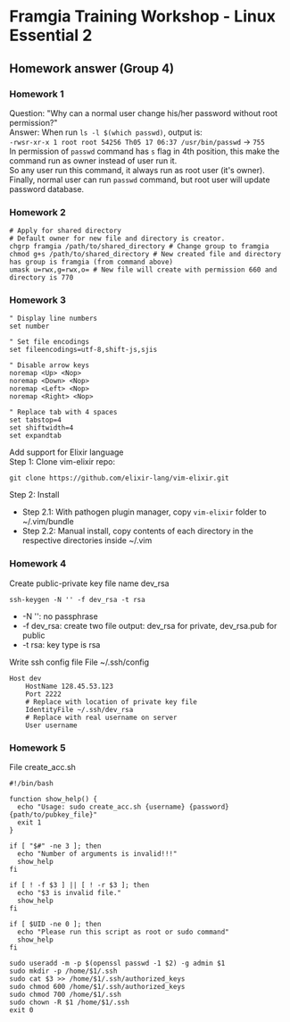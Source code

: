 # Framgia Training Workshop - Linux Essential 2
## Homework answer (Group 4)

### Homework 1
Question: "Why can a normal user change his/her password without root permission?"  
Answer: When run `ls -l $(which passwd)`, output is:  
`-rwsr-xr-x 1 root root 54256 Th05 17 06:37 /usr/bin/passwd` -> `755`  
In permission of `passwd` command has `s` flag in 4th position, this make the command run as owner instead of user run it.  
So any user run this command, it always run as root user (it's owner).  
Finally, normal user can run `passwd` command, but root user will update password database.

### Homework 2
```
# Apply for shared directory
# Default owner for new file and directory is creator.
chgrp framgia /path/to/shared_directory # Change group to framgia
chmod g+s /path/to/shared_directory # New created file and directory has group is framgia (from command above)
umask u=rwx,g=rwx,o= # New file will create with permission 660 and directory is 770

```

### Homework 3
```
" Display line numbers
set number

" Set file encodings
set fileencodings=utf-8,shift-js,sjis

" Disable arrow keys
noremap <Up> <Nop>
noremap <Down> <Nop>
noremap <Left> <Nop>
noremap <Right> <Nop>

" Replace tab with 4 spaces
set tabstop=4
set shiftwidth=4
set expandtab
```

Add support for Elixir language  
Step 1: Clone vim-elixir repo:
```
git clone https://github.com/elixir-lang/vim-elixir.git
```
Step 2: Install  
- Step 2.1: With pathogen plugin manager, copy `vim-elixir` folder to ~/.vim/bundle  
- Step 2.2: Manual install, copy contents of each directory in the respective directories inside ~/.vim

### Homework 4
Create public-private key file name dev_rsa
```
ssh-keygen -N '' -f dev_rsa -t rsa
```
- -N '': no passphrase
- -f dev_rsa: create two file output: dev_rsa for private, dev_rsa.pub for public
- -t rsa: key type is rsa

Write ssh config file
File ~/.ssh/config
```
Host dev
    HostName 128.45.53.123
    Port 2222
    # Replace with location of private key file
    IdentityFile ~/.ssh/dev_rsa
    # Replace with real username on server
    User username
```

### Homework 5
File create_acc.sh

```
#!/bin/bash

function show_help() {
  echo "Usage: sudo create_acc.sh {username} {password} {path/to/pubkey_file}"
  exit 1
}

if [ "$#" -ne 3 ]; then
  echo "Number of arguments is invalid!!!"
  show_help
fi

if [ ! -f $3 ] || [ ! -r $3 ]; then
  echo "$3 is invalid file."
  show_help
fi

if [ $UID -ne 0 ]; then
  echo "Please run this script as root or sudo command"
  show_help
fi

sudo useradd -m -p $(openssl passwd -1 $2) -g admin $1
sudo mkdir -p /home/$1/.ssh
sudo cat $3 >> /home/$1/.ssh/authorized_keys
sudo chmod 600 /home/$1/.ssh/authorized_keys
sudo chmod 700 /home/$1/.ssh
sudo chown -R $1 /home/$1/.ssh
exit 0
```
